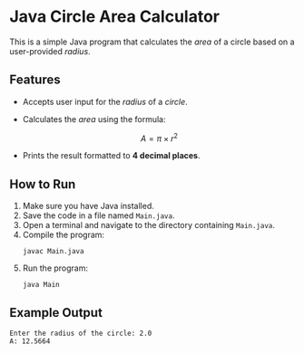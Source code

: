 # Java Circle Area Calculator

This is a simple Java program that calculates the $\textit{area}$ of a circle based on a user-provided $\textit{radius}$.

## Features

- Accepts user input for the $\textit{radius}$ of a $\textit{circle}$.
- Calculates the $\textit{area}$ using the formula:

    $$A = \pi \times r^{2}$$


- Prints the result formatted to **4 decimal places**.

## How to Run

1. Make sure you have Java installed.
2. Save the code in a file named `Main.java`.
3. Open a terminal and navigate to the directory containing `Main.java`.
4. Compile the program:
   ```
   javac Main.java
   ```
5. Run the program:
   ```
   java Main
   ```

## Example Output

```
Enter the radius of the circle: 2.0
A: 12.5664
```

